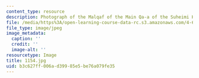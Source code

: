```yaml
---
content_type: resource
description: Photograph of the Malqaf of the Main Qa-a of the Suheimi House.
file: /media/https%3A/open-learning-course-data-rc.s3.amazonaws.com/4-615-the-architecture-of-cairo-spring-2002/b3c627ff006ad39985e5be76a079fe35_1154.jpg
file_type: image/jpeg
image_metadata:
  caption: ''
  credit: ''
  image-alt: ''
resourcetype: Image
title: 1154.jpg
uid: b3c627ff-006a-d399-85e5-be76a079fe35
---
```

